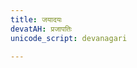 ```yaml
---
title: जयादयः
devatAH: प्रजापतिः
unicode_script: devanagari

---
```


<div class="js_include" url="/vedAH/yajuH/taittirIyam/saMhitA/3/4/4_jayAdiH_chittan_cha"  newLevelForH1="2" includeTitle="true"> </div>  
